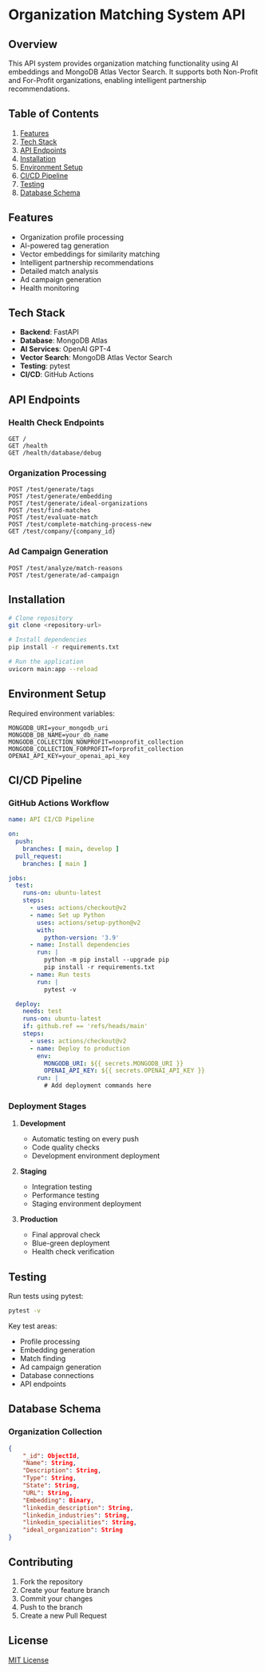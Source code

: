 # Organization Matching System API

## Overview
This API system provides organization matching functionality using AI embeddings and MongoDB Atlas Vector Search. It supports both Non-Profit and For-Profit organizations, enabling intelligent partnership recommendations.

## Table of Contents
1. [Features](#features)
2. [Tech Stack](#tech-stack)
3. [API Endpoints](#api-endpoints)
4. [Installation](#installation)
5. [Environment Setup](#environment-setup)
6. [CI/CD Pipeline](#cicd-pipeline)
7. [Testing](#testing)
8. [Database Schema](#database-schema)

## Features
- Organization profile processing
- AI-powered tag generation
- Vector embeddings for similarity matching
- Intelligent partnership recommendations
- Detailed match analysis
- Ad campaign generation
- Health monitoring

## Tech Stack
- **Backend**: FastAPI
- **Database**: MongoDB Atlas
- **AI Services**: OpenAI GPT-4
- **Vector Search**: MongoDB Atlas Vector Search
- **Testing**: pytest
- **CI/CD**: GitHub Actions

## API Endpoints

### Health Check Endpoints
```http
GET /
GET /health
GET /health/database/debug
```

### Organization Processing
```http
POST /test/generate/tags
POST /test/generate/embedding
POST /test/generate/ideal-organizations
POST /test/find-matches
POST /test/evaluate-match
POST /test/complete-matching-process-new
GET /test/company/{company_id}
```

### Ad Campaign Generation
```http
POST /test/analyze/match-reasons
POST /test/generate/ad-campaign
```

## Installation

```bash
# Clone repository
git clone <repository-url>

# Install dependencies
pip install -r requirements.txt

# Run the application
uvicorn main:app --reload
```

## Environment Setup

Required environment variables:
```env
MONGODB_URI=your_mongodb_uri
MONGODB_DB_NAME=your_db_name
MONGODB_COLLECTION_NONPROFIT=nonprofit_collection
MONGODB_COLLECTION_FORPROFIT=forprofit_collection
OPENAI_API_KEY=your_openai_api_key
```

## CI/CD Pipeline

### GitHub Actions Workflow

```yaml
name: API CI/CD Pipeline

on:
  push:
    branches: [ main, develop ]
  pull_request:
    branches: [ main ]

jobs:
  test:
    runs-on: ubuntu-latest
    steps:
      - uses: actions/checkout@v2
      - name: Set up Python
        uses: actions/setup-python@v2
        with:
          python-version: '3.9'
      - name: Install dependencies
        run: |
          python -m pip install --upgrade pip
          pip install -r requirements.txt
      - name: Run tests
        run: |
          pytest -v

  deploy:
    needs: test
    runs-on: ubuntu-latest
    if: github.ref == 'refs/heads/main'
    steps:
      - uses: actions/checkout@v2
      - name: Deploy to production
        env:
          MONGODB_URI: ${{ secrets.MONGODB_URI }}
          OPENAI_API_KEY: ${{ secrets.OPENAI_API_KEY }}
        run: |
          # Add deployment commands here
```

### Deployment Stages
1. **Development**
   - Automatic testing on every push
   - Code quality checks
   - Development environment deployment

2. **Staging**
   - Integration testing
   - Performance testing
   - Staging environment deployment

3. **Production**
   - Final approval check
   - Blue-green deployment
   - Health check verification

## Testing

Run tests using pytest:
```bash
pytest -v
```

Key test areas:
- Profile processing
- Embedding generation
- Match finding
- Ad campaign generation
- Database connections
- API endpoints

## Database Schema

### Organization Collection
```json
{
    "_id": ObjectId,
    "Name": String,
    "Description": String,
    "Type": String,
    "State": String,
    "URL": String,
    "Embedding": Binary,
    "linkedin_description": String,
    "linkedin_industries": String,
    "linkedin_specialities": String,
    "ideal_organization": String
}
```

## Contributing
1. Fork the repository
2. Create your feature branch
3. Commit your changes
4. Push to the branch
5. Create a new Pull Request

## License
[MIT License](LICENSE)

